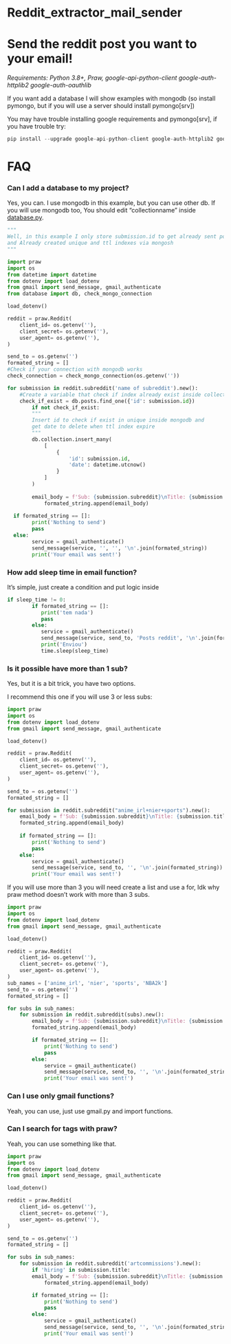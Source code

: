 # Reddit_extractor_mail_sender

Send the reddit post you want to your email!
=============================================

*Requirements: Python 3.8+, Praw, google-api-python-client google-auth-httplib2 google-auth-oauthlib*

If you want add a database I will show examples with mongodb (so install pymongo, but if you will use a server should install pymongo[srv])

You may have trouble installing google requirements and pymongo[srv], if you have trouble try:

```Python
pip install --upgrade google-api-python-client google-auth-httplib2 google-auth-oauthlib pymongo[srv]
```
# FAQ

### Can I add a database to my project?

Yes, you can. I use mongodb in this example, but you can use other db. If you will use mongodb too, You should edit  “collectionname” inside [database.py](http://database.py).

```Python
"""
Well, in this example I only store submission.id to get already sent posts in subreddit
and Already created unique and ttl indexes via mongosh 
"""

import praw
import os
from datetime import datetime
from dotenv import load_dotenv
from gmail import send_message, gmail_authenticate 
from database import db, check_mongo_connection

load_dotenv()

reddit = praw.Reddit(
    client_id= os.getenv(''),
    client_secret= os.getenv(''),
    user_agent= os.getenv(''),
)

send_to = os.getenv('')
formated_string = []
#Check if your connection with mongodb works
check_connection = check_mongo_connection(os.getenv(''))

for submission in reddit.subreddit('name of subreddit').new():  
    #Create a variable that check if index already exist inside collection
	check_if_exist = db.posts.find_one({'id': submission.id})
		if not check_if_exist:
		"""
		Insert id to check if exist in unique inside mongodb and 
		get date to delete when ttl index expire
		"""	
		db.collection.insert_many(
			[
				{
					'id': submission.id,
					'date': datetime.utcnow()
				}
			]	
		)
                           
		email_body = f'Sub: {submission.subreddit}\nTitle: {submission.title}\nLink: reddit.com/{submission.permalink}\n'
    		formated_string.append(email_body)
    
  if formated_string == []:
        print('Nothing to send')
        pass
  else:
        service = gmail_authenticate()
        send_message(service, '', '', '\n'.join(formated_string))
        print('Your email was sent!')
``` 
### How add sleep time in email function?

It’s simple, just create a condition and put logic inside

```Python
if sleep_time != 0:
        if formated_string == []:
           print('tem nada')
           pass
        else:
           service = gmail_authenticate()
           send_message(service, send_to, 'Posts reddit', '\n'.join(formated_string))
           print('Enviou')
           time.sleep(sleep_time)
```
### Is it possible have more than 1 sub?

Yes, but it is a bit trick, you have two options.

I recommend this one if you will use 3 or less subs:
```Python
import praw
import os
from dotenv import load_dotenv
from gmail import send_message, gmail_authenticate 

load_dotenv()

reddit = praw.Reddit(
    client_id= os.getenv(''),
    client_secret= os.getenv(''),
    user_agent= os.getenv(''),
)

send_to = os.getenv('')
formated_string = []

for submission in reddit.subreddit("anime_irl+nier+sports").new():  
    email_body = f'Sub: {submission.subreddit}\nTitle: {submission.title}\nLink: reddit.com/{submission.permalink}\n'
    formated_string.append(email_body)
    
    if formated_string == []:
        print('Nothing to send')
        pass
    else:
        service = gmail_authenticate()
        send_message(service, send_to, '', '\n'.join(formated_string))
        print('Your email was sent!')

```
If you will use more than 3 you will need create a list and use a for, Idk why praw method doesn’t work with more than 3 subs.
```Python
import praw
import os
from dotenv import load_dotenv
from gmail import send_message, gmail_authenticate 

load_dotenv()

reddit = praw.Reddit(
    client_id= os.getenv(''),
    client_secret= os.getenv(''),
    user_agent= os.getenv(''),
)
sub_names = ['anime_irl', 'nier', 'sports', 'NBA2k']
send_to = os.getenv('')
formated_string = []

for subs in sub_names:
    for submission in reddit.subreddit(subs).new():  
        email_body = f'Sub: {submission.subreddit}\nTitle: {submission.title}\nLink: reddit.com/{submission.permalink}\n'
        formated_string.append(email_body)

        if formated_string == []:
            print('Nothing to send')
            pass
        else:
            service = gmail_authenticate()
            send_message(service, send_to, '', '\n'.join(formated_string))
            print('Your email was sent!')
```
### Can I use only gmail functions?

Yeah, you can use, just use gmail.py and import functions.

### Can I search for tags with praw?

Yeah, you can use something like that.
```Python
import praw
import os
from dotenv import load_dotenv
from gmail import send_message, gmail_authenticate 

load_dotenv()

reddit = praw.Reddit(
    client_id= os.getenv(''),
    client_secret= os.getenv(''),
    user_agent= os.getenv(''),
)

send_to = os.getenv('')
formated_string = []

for subs in sub_names:
    for submission in reddit.subreddit('artcommissions').new():  
        if 'hiring' in submission.title:
		email_body = f'Sub: {submission.subreddit}\nTitle: {submission.title}\nLink: reddit.com/{submission.permalink}\n'
        	formated_string.append(email_body)

        if formated_string == []:
            print('Nothing to send')
            pass
        else:
            service = gmail_authenticate()
            send_message(service, send_to, '', '\n'.join(formated_string))
            print('Your email was sent!')
```
